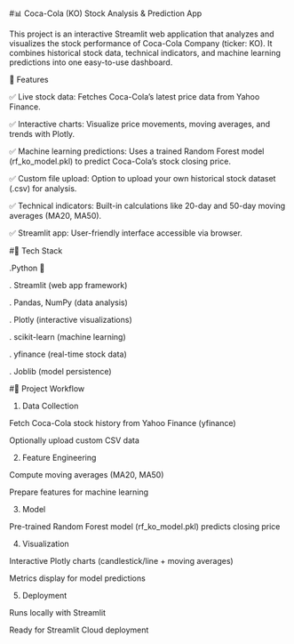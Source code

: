 #📊 Coca-Cola (KO) Stock Analysis & Prediction App

This project is an interactive Streamlit web application that analyzes and visualizes the stock performance of Coca-Cola Company (ticker: KO). It combines historical stock data, technical indicators, and machine learning predictions into one easy-to-use dashboard.


🔹 Features

✅ Live stock data: Fetches Coca-Cola’s latest price data from Yahoo Finance.

✅ Interactive charts: Visualize price movements, moving averages, and trends with Plotly.

✅ Machine learning predictions: Uses a trained Random Forest model (rf_ko_model.pkl) to predict Coca-Cola’s stock closing price.

✅ Custom file upload: Option to upload your own historical stock dataset (.csv) for analysis.

✅ Technical indicators: Built-in calculations like 20-day and 50-day moving averages (MA20, MA50).

✅ Streamlit app: User-friendly interface accessible via browser.


#🔹 Tech Stack

.Python 🐍

. Streamlit (web app framework)

. Pandas, NumPy (data analysis)

. Plotly (interactive visualizations)

. scikit-learn (machine learning)

. yfinance (real-time stock data)

. Joblib (model persistence)


#🔹 Project Workflow

1) Data Collection

Fetch Coca-Cola stock history from Yahoo Finance (yfinance)

Optionally upload custom CSV data

2) Feature Engineering

Compute moving averages (MA20, MA50)

Prepare features for machine learning

3) Model

Pre-trained Random Forest model (rf_ko_model.pkl) predicts closing price

4) Visualization

Interactive Plotly charts (candlestick/line + moving averages)

Metrics display for model predictions

5) Deployment

Runs locally with Streamlit

Ready for Streamlit Cloud deployment
